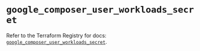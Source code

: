# `google_composer_user_workloads_secret`

Refer to the Terraform Registry for docs: [`google_composer_user_workloads_secret`](https://registry.terraform.io/providers/hashicorp/google-beta/6.23.0/docs/resources/google_composer_user_workloads_secret).
